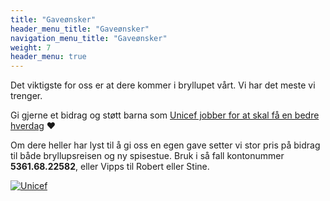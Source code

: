 ```yaml
---
title: "Gaveønsker"
header_menu_title: "Gaveønsker"
navigation_menu_title: "Gaveønsker"
weight: 7
header_menu: true
---
```


Det viktigste for oss er at dere kommer i bryllupet vårt. Vi har det meste vi trenger.

Gi gjerne et bidrag og støtt barna som [Unicef jobber for at skal få en bedre hverdag](https://www.unicef.no/stott/privat/donasjon) ❤️

Om dere heller har lyst til å gi oss en egen gave setter vi stor pris på bidrag til både bryllupsreisen og ny spisestue. Bruk i så fall kontonummer **5361.68.22582**, eller Vipps til Robert eller Stine.

[![Unicef](images/unicef-logo.png)](https://www.unicef.no/stott/privat/donasjon)